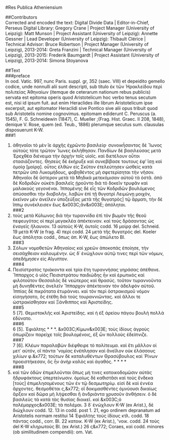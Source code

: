 #Res Publica Atheniensium  

##Contributors  
Corrected and encoded the text: Digital Divide Data | Editor-in-Chief, Perseus Digital Library: Gregory Crane | Project Manager (University of Leipzig): Matt Munson | Project Assistant (University of Leipzig): Annette Gessner | Lead Developer (University of Leipzig): Thibault Clérice | Technical Advisor: Bruce Robertson | Project Manager (University of Leipzig), 2013-2014: Greta Franzini | Technical Manager (University of Leipzig), 2013-2015: Frederik Baumgardt | Project Assistant (University of Leipzig), 2013-2014: Simona Stoyanova  

##Text  
###preface  
In ood. Vatic. 997, nunc Paris. suppl. gr, 352 (saec. VIII) et depeidito gemello codice, unde nonnulli alii sunt descripti, sub titulo ἐκ τῶν Ἡρακλείδου περὶ πολιτείας Ἀθηναίων (itemque de ceterarum nationum rebus publicis) servata est epitoma operis quod Aristotelicum hoc verbo tenus secutum est, nisi id ipsum fuit. aut enim Heraclides ille librum Aristotelicum ipse excerpsit, aut epitomator Heraclidi sive Pontico sive alii opus tribuit quod sub Aristotelis nomine cognovimus. epitomam ediderunt C. Peruscus (a. 1545), F. G. Schneidewin (1847), C. Mueller ;(Frag. Hist. Graec. II 208, 1848), denique V. Rose, quem (ed. Teub., 1886) plerumque secutus sum. clausulas disposuerunt K-W.  
###1  
1. ἀθηναῖοι τὸ μὲν ἴε ἀρχῆς ἐχρῶντο βασιλείᾳ· συνοικἦσαντος δὲ Ἴωνος αὐτοὺς τότε τρῶτον Ἴωνες ἐκλήθησαν. Πανδίων δὲ βασιλεύσας μετὰ Ἐρεχθέα διένειμα τὴν ἀρχὴν τοῖς υἱοῖς. καὶ διετέλουν οὗτοι στασιάζοντες. Θησεὺς δὲ ἐκήρυξε καὶ συνεβίβασε τουτους ἐφ’ ἴσῃ καὶ ὁμοίᾳ [μοίρᾳ]. οὗτος ἐλθὼν εἰς Σκῦτον ἐτελεύτησεν ὠσθεὶς κατὰ πετρῶν ὑπὸ Λυκομήδους, φοβηθέντος μὴ σφετερίσηται τὴν νῆσον. Ἀθηναῖοι δὲ ὕστερον μετὰ τὰ Μηδικὰ μετεκόμισαν αὐτοῦ τὰ ὁστᾶ. ἀπὸ δὲ Κοδριδῶν οὐκέτι βασιλεῖς ᾑροῦντο διὰ τὸ δοκεῖν τρυφᾶν καὶ μαλακούς γεγονέναι. Ἱππομένης δὲ εἷς τῶν Κοδριδῶν βουλόμενος ἀπύσασθαι τὴv διαβολήν, λαβὼν ἐπὶ τῇ θυγατρὶ Λειμώνῃ μοιχόν, ἐκεῖνον μὲν ἀνεῖλεν ὑποζεύξας μετὰ τῆς θυγατρὸς] τῷ ἅρματι, τὴν δὲ ἵππῳ συνέκλεισεν ἕως &x003C;ἂν&x003E; ἀπόληται.  
###2  
2. τοὺς μετὰ Κύλωνος διὰ τὴν τυραννίδα ἐπὶ τὸν βωμὸν τῆς θεοῦ πεφευγότας οἱ περὶ μεγακλέα ἀπέκτειναν. καὶ τοὺς δράσαντας ὡς ἐναγεῖς ἤλαυνον. 13 αὐτοὺς K-W, ἀυτοῖς codd. 16 μοίρᾳ del. Schneid. 19 μετὰ K-W (e frag. 4) περὶ codd. 24 μετὰ τῆς θυγατρὸς del. Koeler ἕως ἀπόληται codd., ὅπως ἀπ. K-W, ἕως ἀπώλετο Bl.  
###3  
3. Σόλων νομοθετῶν Ἀθηναίοις καὶ χρεῶν ἀποκοπάς ἐποίησε, τὴν σεισάχθειαν καλουμένην. ὡς δ᾿ ἐνώχλουν αὐτῷ τινες περὶ τῶν νόμων, ἀπεδήμησεν εἰς Αἴγυπτον.  
###4  
4. Πεισίστρατος τριάκοντα καὶ τρία ἔτη τυραννήσας γηράσας ἀπέθανε. Ἵππαρχος ὁ υἱὸς Πεισιστράτου παιδιώδης ἧν καὶ ἐρωτικὸς καὶ φιλότοῦτον Θεσσαλὸς δὲ νεώτερος καὶ θρασύς. τοῦτον τυραννοῦντα μὴ δυνηθέντες ἀνελεῖν Ἵππαρχον ἀπέκτειναν τὸν ἀδελφὸν αὐτοῦ. Ἰππίας δὲ πικρότατα ἐτυράννει. καὶ τὸν περὶ ὀστρακισμοῦ νόμον εἰσηγήσατο, ὅς ἐτέθη διὰ τοὺς τουραννιῶντας. καὶ ἄλλοι τε ὠστρακίσθησαν καὶ Ξάνθιππος καὶ Ἀριστείδης.  
###5  
5 [7]. Θεμιστοκλῆς καὶ Ἀριστείδης. καὶ ἡ ἐξ ἀρείου πάγου βουλὴ πολλὰ ἐδύνατο.  
###6  
6 [5]. Ἐφιάλτης * * *. &x003C;Κίμων&x003E; τοὺς ἰδίους ἀγροὺς ὀπωρίζειν παρεὶχε τοῖς βουλομένοις, ἐξ ὧν πολλοὺς ἐδείπνιζε.  
###7  
7 [6]. Κλέων παραλαβὼν διέφθειρε τὸ πολίτευμα. καὶ ἔτι μᾶλλον οἱ μετ᾿ αὐτόν, οἵ πάντα 'νομίας ἐνέπλησαν καὶ ἄνεῖλον οὐκ ἐλάσσους χιλίων φ.&x772; τούτων δὲ καταλυθέντων Θρασύβουλος καὶ ῾Ρίνων προειστήκεσαν, ὅς ἧν ἀνὴρ καλὸς καὶ ἀγαθός. * * * *  
###8  
8. καὶ τῶν ὁδῶν ἐπιμελοῦνται ὅπως μή τινες κατοικοδομῶσιν αὐτὰς ἢδρυφάκτους ὑπερτείνωσιν. ὁμοίως δὲ καθιστᾶσι καὶ τοὺς ἕνδεκα [τοὺς] ἐπιμελησομένους τῶν ἐν τῷ δεσμωτηρίῳ. εἰσὶ δὲ καὶ ἐννέα ἄρχοντες. θεσμοθέται ς,&x772; οἵ δοκιμασθέντες ὀμνύουσι δικαίως ἄρξειν καὶ δῶρα μὴ λήψεσθαι ἢ ἀνδριάντα χρυσοῦν ἀνθήσειν. ὁ δὲ βασιλεὺς τὰ κατὰ τὰς θυσίας διοικεῖ. καὶ &x003C;ὁ πολέμαρχος&x003E; τὰ πολέμαι. 3 δ᾿ ἐνώχλουν K-W (ex Arist.), δὲ διώχλουν codd. 12. 13 in codd. post 1. 21, ego ordinem depranatum ad Aristotelis normam restitui 14 Ἐφιάλτης τοὺς ἰδίους κτλ. codd. 18 πάντας codd., corr. Bl. 22 κατοικ. K-W (ex Arist.), 'νοικ. codd. 24 τοὺς del K-W κληρωτοὺς Bl. (ex Arist.) 26 ς&x772; Coraes, καὶ codd. minores (ob similitudinem compendii): om. Vat.  
